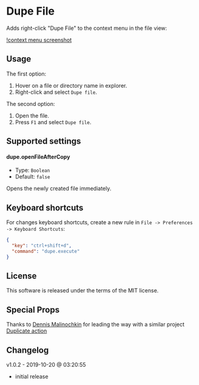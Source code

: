 # Dupe File

Adds right-click "Dupe File" to the context menu in the file view:

[!context menu screenshot](ss-context-menu.png)

## Usage

The first option:

  1. Hover on a file or directory name in explorer.
  2. Right-click and select `Dupe file`.

The second option:

  1. Open the file.
  2. Press `F1` and select `Dupe file`.


## Supported settings

#### dupe.openFileAfterCopy

  * Type: `Boolean`
  * Default: `false`

Opens the newly created file immediately.

## Keyboard shortcuts

For changes keyboard shortcuts, create a new rule in `File -> Preferences -> Keyboard Shortcuts`:

```json
{
  "key": "ctrl+shift+d",
  "command": "dupe.execute"
}
```


## License

This software is released under the terms of the MIT license.

## Special Props

Thanks to [Dennis Malinochkin](https://mrmlnc.com/) for leading the way with a similar project [Duplicate action](https://github.com/mrmlnc/vscode-duplicate/)

## Changelog

v1.0.2 - 2019-10-20 @ 03:20:55
- initial release
